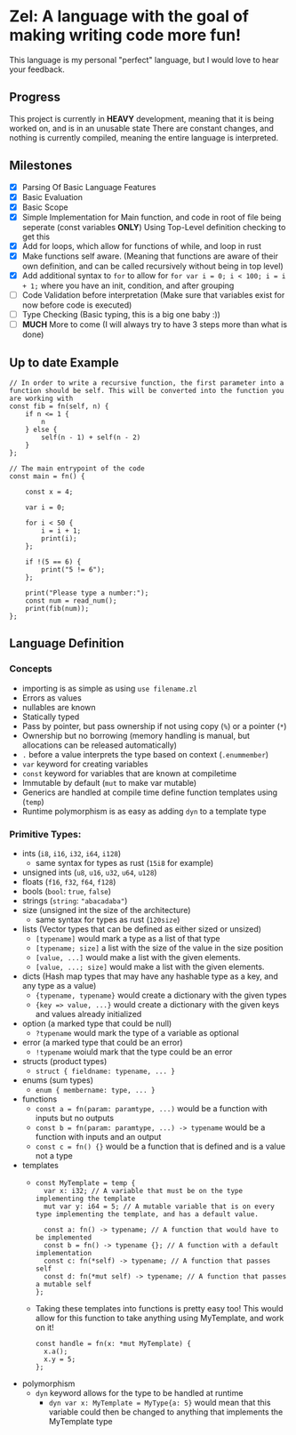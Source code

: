 # Zel: A language with the goal of making writing code more fun!
This language is my personal "perfect" language, but I would love to hear your feedback.

## Progress
This project is currently in **HEAVY** development, meaning that it is being worked on, and is in an unusable state
There are constant changes, and nothing is currently compiled, meaning the entire language is interpreted.

## Milestones
- [x] Parsing Of Basic Language Features
- [x] Basic Evaluation
- [x] Basic Scope
- [x] Simple Implementation for Main function, and code in root of file being seperate (const variables **ONLY**) Using Top-Level definition checking to get this
- [x] Add for loops, which allow for functions of while, and loop in rust
- [x] Make functions self aware. (Meaning that functions are aware of their own definition, and can be called recursively without being in top level)
- [x] Add additional syntax to `for` to allow for `for var i = 0; i < 100; i = i + 1;` where you have an init, condition, and after grouping
- [ ] Code Validation before interpretation (Make sure that variables exist for now before code is executed)
- [ ] Type Checking (Basic typing, this is a big one baby :))
- [ ] **MUCH** More to come (I will always try to have 3 steps more than what is done)

## Up to date Example
```
// In order to write a recursive function, the first parameter into a function should be self. This will be converted into the function you are working with
const fib = fn(self, n) {
	if n <= 1 {
		n
	} else {
		self(n - 1) + self(n - 2)
	}
};

// The main entrypoint of the code
const main = fn() {

	const x = 4;

	var i = 0;

	for i < 50 {
		i = i + 1;
		print(i);
	};

	if !(5 == 6) {
		print("5 != 6");
	};

 	print("Please type a number:");
	const num = read_num();
	print(fib(num));
};

```

## Language Definition

### Concepts
- importing is as simple as using `use filename.zl`
- Errors as values
- nullables are known
- Statically typed
- Pass by pointer, but pass ownership if not using copy (`%`) or a pointer (`*`)
- Ownership but no borrowing (memory handling is manual, but allocations can be released automatically)
- `.` before a value interprets the type based on context (`.enummember`)
- `var` keyword for creating variables
- `const` keyword for variables that are known at compiletime
- Immutable by default (`mut` to make var mutable)
- Generics are handled at compile time define function templates using (`temp`)
- Runtime polymorphism is as easy as adding `dyn` to a template type

### Primitive Types:
- ints (`i8`, `i16`, `i32`, `i64`, `i128`)
  - same syntax for types as rust (`15i8` for example)
- unsigned ints (`u8`, `u16`, `u32`, `u64`, `u128`)
- floats (`f16`, `f32`, `f64`, `f128`)
- bools (`bool`: `true`, `false`)
- strings (`string`: `"abacadaba"`)
- size (unsigned int the size of the architecture)
  - same syntax for types as rust (`120size`)
- lists (Vector types that can be defined as either sized or unsized)
  - `[typename]` would mark a type as a list of that type
  - `[typename; size]` a list with the size of the value in the size position
  - `[value, ...]` would make a list with the given elements.
  - `[value, ...; size]` would make a list with the given elements.
- dicts (Hash map types that may have any hashable type as a key, and any type as a value)
  - `{typename, typename}` would create a dictionary with the given types
  - `{key => value, ...}` would create a dictionary with the given keys and values already initialized
- option (a marked type that could be null)
  - `?typename` would mark the type of a variable as optional
- error (a marked type that could be an error)
  - `!typename` woiuld mark that the type could be an error
- structs (product types)
  - `struct { fieldname: typename, ... }`
- enums (sum types)
  - `enum { membername: type, ... }`
- functions
  - `const a = fn(param: paramtype, ...)` would be a function with inputs but no outputs
  - `const b = fn(param: paramtype, ...) -> typename` would be a function with inputs and an output
  - `const c = fn() {}` would be a function that is defined and is a value not a type
- templates
  - ```
    const MyTemplate = temp {
      var x: i32; // A variable that must be on the type implementing the template
      mut var y: i64 = 5; // A mutable variable that is on every type implementing the template, and has a default value.

      const a: fn() -> typename; // A function that would have to be implemented
      const b = fn() -> typename {}; // A function with a default implementation
      const c: fn(*self) -> typename; // A function that passes self
      const d: fn(*mut self) -> typename; // A function that passes a mutable self
    };
    ```
  - Taking these templates into functions is pretty easy too!
    This would allow for this function to take anything using MyTemplate, and work on it!
    ```
    const handle = fn(x: *mut MyTemplate) {
      x.a();
      x.y = 5;
    };
    ```
- polymorphism
  - `dyn` keyword allows for the type to be handled at runtime
    - `dyn var x: MyTemplate = MyType{a: 5}` would mean that this variable could then be changed to anything that implements the MyTemplate type
